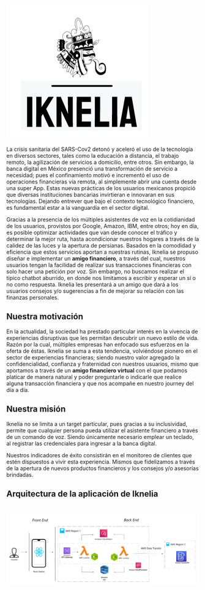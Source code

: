 # ![kukulhan](/sources/logo.png)
La crisis sanitaria del SARS-Cov2 detonó y aceleró el uso de la tecnología en diversos sectores, tales como la educación a distancia, el trabajo remoto, la agilización de servicios a domicilio, entre otros. Sin embargo, la banca digital en México presenció una transformación de servicio a necesidad; pues el confinamiento motivó e incrementó el uso de operaciones financieras vía remota, al simplemente abrir una cuenta desde una super App. Estas nuevas prácticas de los usuarios mexicanos propició que diversas instituciones bancarias invirtieran e innovaran en sus tecnologías. Dejando entrever que bajo el contexto tecnológico financiero, es fundamental estar a la vanguardia en el sector digital. 

Gracias a la presencia de los múltiples asistentes de voz  en la cotidianidad de los usuarios, provistos por Google, Amazon, IBM, entre otros; hoy en día, es posible optimizar actividades que van desde  conocer el tráfico y determinar la mejor ruta, hasta acondicionar nuestros hogares a través de la calidez de las luces y la apertura de persianas. Basados en la comodidad y eficiencia que estos servicios aportan a nuestras rutinas, Iknelia se propuso diseñar e implementar un **amigo financiero**, a través del cual, nuestros usuarios tengan la facilidad de realizar sus transacciones financieras con solo hacer una petición por voz. Sin embargo, no buscamos realizar el típico chatbot aburrido, en donde nos limitamos a escribir y  esperar un sí o no como respuesta. Iknelia les presentará a un amigo que dará a los usuarios  consejos y/o sugerencias a fin de  mejorar su relación con las finanzas personales. 

## Nuestra motivación

En la actualidad, la sociedad ha prestado particular interés en la vivencia de experiencias disruptivas que les permitan descubrir un nuevo estilo de vida. Razón por la cual, múltiples empresas han enfocado sus esfuerzos en la oferta de éstas. Iknelia se suma a esta tendencia, volviéndose pionero en el sector de experiencias financieras; siendo nuestro valor agregado la confidencialidad, confianza y fraternidad con nuestros usuarios, mismo que aportamos a través de un **amigo financiero virtual** con el que podamos platicar de manera natural y poder preguntarle o indicarle que realice alguna transacción financiera y que nos acompañe en nuestro journey del día a día.


## Nuestra misión

Iknelia no se limita a un target particular, pues gracias a su inclusividad, permite que cualquier persona pueda utilizar el asistente financiero a través de un comando de voz. Siendo únicamente necesario emplear un teclado, al registrar las credenciales para ingresar a la banca digital. 

Nuestros indicadores de éxito consistirán en el monitoreo de clientes que estén dispuestos a vivir  esta experiencia. Mismos que fidelizamos a través de la apertura de nuevos productos financieros y los consejos y/o asesorías  brindadas. 

## Arquitectura de la aplicación de Iknelia
# ![kukulhan](/sources/arquitectura.png)
